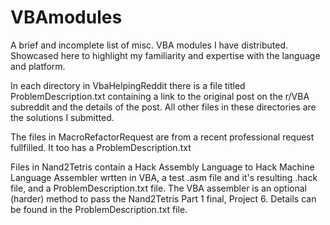 # VBAmodules
A brief and incomplete list of misc. VBA modules I have distributed.
Showcased here to highlight my familiarity and expertise with the
language and platform.

In each directory in VbaHelpingReddit there is a file titled
ProblemDescription.txt containing a link to the original post on the
r/VBA subreddit and the details of the post. All other files in these
directories are the solutions I submitted.

The files in MacroRefactorRequest are from a recent professional
request fullfilled. It too has a ProblemDescription.txt

Files in Nand2Tetris contain a Hack Assembly Language to Hack Machine
Language Assembler wrtten in VBA, a test .asm file and it's resulting
.hack file, and a ProblemDescription.txt file. The VBA assembler is
an optional (harder) method to pass the Nand2Tetris Part 1 final,
Project 6. Details can be found in the ProblemDescription.txt file.